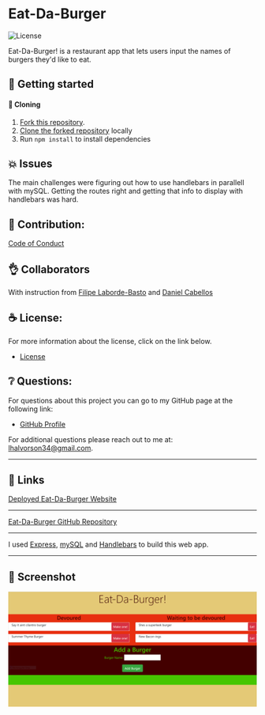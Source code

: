 # Eat-Da-Burger

![License](https://img.shields.io/badge/license-MIT-blue.svg "License Badge")

Eat-Da-Burger! is a restaurant app that lets users input the names of burgers they'd like to eat.

## 🍔 Getting started

####  🐑 Cloning

1. [Fork this repository](https://help.github.com/en/articles/fork-a-repo).
1. [Clone the forked repository](https://help.github.com/en/articles/cloning-a-repository) locally
1. Run `npm install` to install dependencies

## 💥 Issues

The main challenges were figuring out how to use handlebars in parallell with mySQL. Getting the routes right and getting that info to display with handlebars was hard. 

## 🍤 Contribution:

[Code of Conduct](./CODE_OF_CONDUCT.md)

## 👌 Collaborators

With instruction from [Filipe Laborde-Basto](https://github.com/c0dehot) and [Daniel Cabellos](https://github.com/shibeknight)

## ☕ License:

For more information about the license, click on the link below.

- [License](https://choosealicense.com/licenses/mit/)

## ❔ Questions:

For questions about this project you can go to my GitHub page at the following link:

- [GitHub Profile](https://github.com/Halvosaurus34)

For additional questions please reach out to me at: lhalvorson34@gmail.com.

---

## 🎯 Links

[Deployed Eat-Da-Burger Website](https://mighty-plains-09703.herokuapp.com/)

---

[Eat-Da-Burger GitHub Repository](https://github.com/Halvosaurus34/Eat-Da-Burger)

---

I used [Express](https://www.npmjs.com/package/express), [mySQL](https://dev.mysql.com/doc/) and [Handlebars](https://handlebarsjs.com/) to build this web app.

---

## 👀 Screenshot

![Website Screenshot](./public/assets/Screenshot.PNG)

